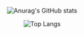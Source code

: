 <div align="center">
  
  ![Anurag's GitHub stats](https://github-readme-stats.vercel.app/api?username=leviszaboo&show_icons=true&theme=transparent&hide_border=true&text_color=fffbf3&title_color=ec9d00&icon_color=ec9d00)
  
</div>
<div align="center">
  
  ![Top Langs](https://github-readme-stats.vercel.app/api/top-langs/?username=leviszaboo&layout=compact&langs_count=8&theme=transparent&hide_border=true&text_color=fffbf3&title_color=fffbf3)
  
</div>
